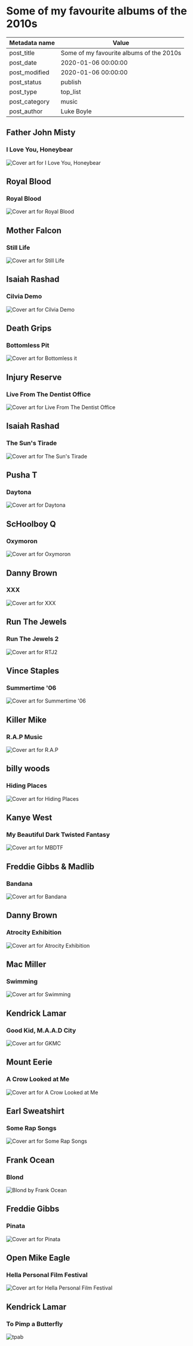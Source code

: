 # Some of my favourite albums of the 2010s

| Metadata name | Value                                    |
| ------------- | ---------------------------------------- |
| post_title    | Some of my favourite albums of the 2010s |
| post_date     | 2020-01-06 00:00:00                      |
| post_modified | 2020-01-06 00:00:00                      |
| post_status   | publish                                  |
| post_type     | top_list                                 |
| post_category | music                                    |
| post_author   | Luke Boyle                               |

## Father John Misty

### I Love You, Honeybear

![Cover art for I Love You, Honeybear](/blog-posts/images/honeybear.jpg)

## Royal Blood

### Royal Blood

![Cover art for Royal Blood](/blog-posts/images/royal-blood.jpg)

## Mother Falcon

### Still Life

![Cover art for Still Life](/blog-posts/images/still-life.jpg)

## Isaiah Rashad

### Cilvia Demo

![Cover art for Cilvia Demo](/blog-posts/images/cilvia.jpg)

## Death Grips

### Bottomless Pit

![Cover art for Bottomless it](/blog-posts/images/bottomless.jpg)

## Injury Reserve

### Live From The Dentist Office

![Cover art for Live From The Dentist Office](/blog-posts/images/live.jpg)

## Isaiah Rashad

### The Sun's Tirade

![Cover art for The Sun's Tirade](/blog-posts/images/tirade.jpg)

## Pusha T

### Daytona

![Cover art for Daytona](/blog-posts/images/daytona.jpg)

## ScHoolboy Q

### Oxymoron

![Cover art for Oxymoron](/blog-posts/images/oxy.jpg)

## Danny Brown

### XXX

![Cover art for XXX](/blog-posts/images/xxx.jpg)

## Run The Jewels

### Run The Jewels 2

![Cover art for RTJ2](/blog-posts/images/rtj2.jpg)

## Vince Staples

### Summertime '06

![Cover art for Summertime '06](/blog-posts/images/summertime.jpg)

## Killer Mike

### R.A.P Music

![Cover art for R.A.P](/blog-posts/images/rap.jpg)

## billy woods

### Hiding Places

![Cover art for Hiding Places](/blog-posts/images/albums/2019/hiding-places.jpg)

## Kanye West

### My Beautiful Dark Twisted Fantasy

![Cover art for MBDTF](/blog-posts/images/mbdtf.jpg)

## Freddie Gibbs & Madlib

### Bandana

![Cover art for Bandana](/blog-posts/images/albums/2019/bandana.jpeg)

## Danny Brown

### Atrocity Exhibition

![Cover art for Atrocity Exhibition](/blog-posts/images/atrocity.jpg)

## Mac Miller

### Swimming

![Cover art for Swimming](/blog-posts/images/swimming.jpg)

## Kendrick Lamar

### Good Kid, M.A.A.D City

![Cover art for GKMC](/blog-posts/images/gkmc.jpg)

## Mount Eerie

### A Crow Looked at Me

![Cover art for A Crow Looked at Me](/blog-posts/images/a-crow.jpg)

## Earl Sweatshirt

### Some Rap Songs

![Cover art for Some Rap Songs](/blog-posts/images/srs.jpg)

## Frank Ocean

### Blond

![Blond by Frank Ocean](/blog-posts/images/blonde.jpg)

## Freddie Gibbs

### Pinata

![Cover art for Pinata](/blog-posts/images/pinata.jpg)

## Open Mike Eagle

### Hella Personal Film Festival

![Cover art for Hella Personal Film Festival](/blog-posts/images/hella-personal.jpg)

## Kendrick Lamar

### To Pimp a Butterfly

![tpab](/blog-posts/images/tpab.jpg)
